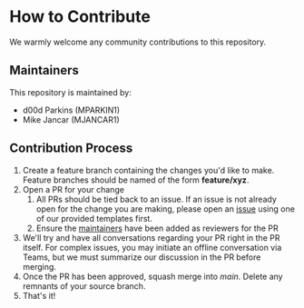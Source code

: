 # How to Contribute

We warmly welcome any community contributions to this repository.

## Maintainers

This repository is maintained by:

- d00d Parkins (MPARKIN1)
- Mike Jancar (MJANCAR1)

## Contribution Process

1. Create a feature branch containing the changes you'd like to make. Feature branches should be named of the form **feature/xyz**.
1. Open a PR for your change
   1. All PRs should be tied back to an issue. If an issue is not already open for the change you are making, please open an [issue](https://github.com/Progressive/monocle-ngx/issues) using one of our provided templates first.
   1. Ensure the [maintainers](#maintainers) have been added as reviewers for the PR
1. We'll try and have all conversations regarding your PR right in the PR itself. For complex issues, you may initiate an offline conversation via Teams, but we must summarize our discussion in the PR before merging.
1. Once the PR has been approved, squash merge into _main_. Delete any remnants of your source branch.
1. That's it!
